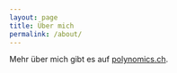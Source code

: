 ```yaml
---
layout: page
title: Über mich
permalink: /about/
---
```



Mehr über mich gibt es auf [polynomics.ch](https://www.polynomics.ch/de/team/yves-schneider-170.html).
